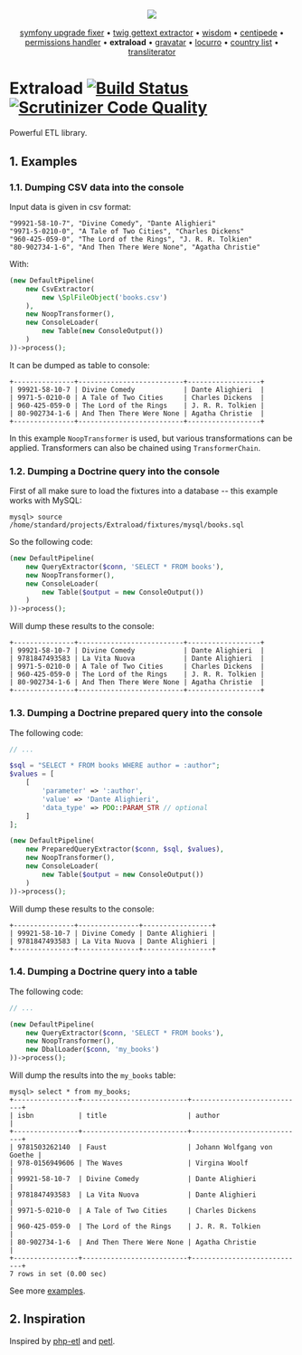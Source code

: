 <h3 align="center">
    <a href="https://github.com/umpirsky">
        <img src="https://farm2.staticflickr.com/1709/25098526884_ae4d50465f_o_d.png" />
    </a>
</h3>
<p align="center">
  <a href="https://github.com/umpirsky/Symfony-Upgrade-Fixer">symfony upgrade fixer</a> &bull;
  <a href="https://github.com/umpirsky/Twig-Gettext-Extractor">twig gettext extractor</a> &bull;
  <a href="https://github.com/umpirsky/wisdom">wisdom</a> &bull;
  <a href="https://github.com/umpirsky/centipede">centipede</a> &bull;
  <a href="https://github.com/umpirsky/PermissionsHandler">permissions handler</a> &bull;
  <b>extraload</b> &bull;
  <a href="https://github.com/umpirsky/Gravatar">gravatar</a> &bull;
  <a href="https://github.com/umpirsky/locurro">locurro</a> &bull;
  <a href="https://github.com/umpirsky/country-list">country list</a> &bull;
  <a href="https://github.com/umpirsky/Transliterator">transliterator</a>
</p>

# Extraload [![Build Status](https://travis-ci.org/umpirsky/Extraload.svg?branch=master)](https://travis-ci.org/umpirsky/Extraload) [![Scrutinizer Code Quality](https://scrutinizer-ci.com/g/umpirsky/Extraload/badges/quality-score.png?b=master)](https://scrutinizer-ci.com/g/umpirsky/Extraload/?branch=master)

Powerful ETL library.


## 1. Examples

### 1.1. Dumping CSV data into the console

Input data is given in csv format:
```csv
"99921-58-10-7", "Divine Comedy", "Dante Alighieri"
"9971-5-0210-0", "A Tale of Two Cities", "Charles Dickens"
"960-425-059-0", "The Lord of the Rings", "J. R. R. Tolkien"
"80-902734-1-6", "And Then There Were None", "Agatha Christie"
```
With:
```php
(new DefaultPipeline(
    new CsvExtractor(
        new \SplFileObject('books.csv')
    ),
    new NoopTransformer(),
    new ConsoleLoader(
        new Table(new ConsoleOutput())
    )
))->process();
```
It can be dumped as table to console:
```
+---------------+--------------------------+------------------+
| 99921-58-10-7 | Divine Comedy            | Dante Alighieri  |
| 9971-5-0210-0 | A Tale of Two Cities     | Charles Dickens  |
| 960-425-059-0 | The Lord of the Rings    | J. R. R. Tolkien |
| 80-902734-1-6 | And Then There Were None | Agatha Christie  |
+---------------+--------------------------+------------------+
```
In this example `NoopTransformer` is used, but various transformations can be applied. Transformers can also be chained using `TransformerChain`.

### 1.2. Dumping a Doctrine query into the console

First of all make sure to load the fixtures into a database -- this example works with MySQL:

    mysql> source /home/standard/projects/Extraload/fixtures/mysql/books.sql

So the following code:

```php
(new DefaultPipeline(
    new QueryExtractor($conn, 'SELECT * FROM books'),
    new NoopTransformer(),
    new ConsoleLoader(
        new Table($output = new ConsoleOutput())
    )
))->process();
```

Will dump these results to the console:

    +---------------+--------------------------+------------------+
    | 99921-58-10-7 | Divine Comedy            | Dante Alighieri  |
    | 9781847493583 | La Vita Nuova            | Dante Alighieri  |
    | 9971-5-0210-0 | A Tale of Two Cities     | Charles Dickens  |
    | 960-425-059-0 | The Lord of the Rings    | J. R. R. Tolkien |
    | 80-902734-1-6 | And Then There Were None | Agatha Christie  |
    +---------------+--------------------------+------------------+

### 1.3. Dumping a Doctrine prepared query into the console

The following code:

```php
// ...

$sql = "SELECT * FROM books WHERE author = :author";
$values = [
    [
        'parameter' => ':author',
        'value' => 'Dante Alighieri',
        'data_type' => PDO::PARAM_STR // optional
    ]
];

(new DefaultPipeline(
    new PreparedQueryExtractor($conn, $sql, $values),
    new NoopTransformer(),
    new ConsoleLoader(
        new Table($output = new ConsoleOutput())
    )
))->process();
```

Will dump these results to the console:

    +---------------+---------------+-----------------+
    | 99921-58-10-7 | Divine Comedy | Dante Alighieri |
    | 9781847493583 | La Vita Nuova | Dante Alighieri |
    +---------------+---------------+-----------------+

### 1.4. Dumping a Doctrine query into a table

The following code:

```php
// ...

(new DefaultPipeline(
    new QueryExtractor($conn, 'SELECT * FROM books'),
    new NoopTransformer(),
    new DbalLoader($conn, 'my_books')
))->process();
```

Will dump the results into the `my_books` table:

    mysql> select * from my_books;
    +----------------+--------------------------+----------------------------+
    | isbn           | title                    | author                     |
    +----------------+--------------------------+----------------------------+
    | 9781503262140  | Faust                    | Johann Wolfgang von Goethe |
    | 978-0156949606 | The Waves                | Virgina Woolf              |
    | 99921-58-10-7  | Divine Comedy            | Dante Alighieri            |
    | 9781847493583  | La Vita Nuova            | Dante Alighieri            |
    | 9971-5-0210-0  | A Tale of Two Cities     | Charles Dickens            |
    | 960-425-059-0  | The Lord of the Rings    | J. R. R. Tolkien           |
    | 80-902734-1-6  | And Then There Were None | Agatha Christie            |
    +----------------+--------------------------+----------------------------+
    7 rows in set (0.00 sec)

See more [examples](https://github.com/umpirsky/Extraload/tree/master/examples).

## 2. Inspiration

Inspired by [php-etl](https://github.com/docteurklein/php-etl) and [petl](https://github.com/alimanfoo/petl).
